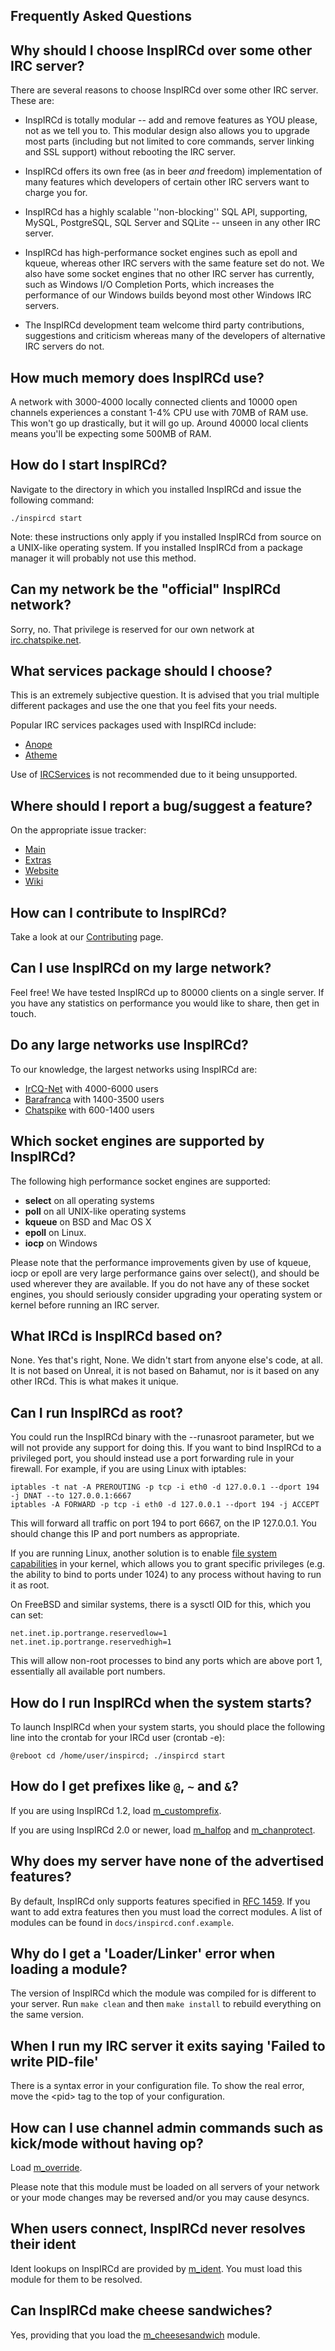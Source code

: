Frequently Asked Questions
--------------------------

Why should I choose InspIRCd over some other IRC server?
--------------------------------------------------------

There are several reasons to choose InspIRCd over some other IRC server. These are:

* InspIRCd is totally modular -- add and remove features as YOU please, not as we tell you to. This
modular design also allows you to upgrade most parts (including but not limited to core commands,
server linking and SSL support) without rebooting the IRC server.

* InspIRCd offers its own free (as in beer *and* freedom) implementation of many features which
developers of certain other IRC servers want to charge you for.

* InspIRCd has a highly scalable ''non-blocking'' SQL API, supporting, MySQL, PostgreSQL, SQL
Server and SQLite -- unseen in any other IRC server.

* InspIRCd has high-performance socket engines such as epoll and kqueue, whereas other IRC servers
with the same feature set do not. We also have some socket engines that no other IRC server has
currently, such as Windows I/O Completion Ports, which increases the performance of our Windows
builds beyond most other Windows IRC servers.

* The InspIRCd development team welcome third party contributions, suggestions and criticism whereas
many of the developers of alternative IRC servers do not.

How much memory does InspIRCd use?
----------------------------------

A network with 3000-4000 locally connected clients and 10000 open channels experiences a constant
1-4% CPU use with 70MB of RAM use. This won't go up drastically, but it will go up. Around 40000
local clients means you'll be expecting some 500MB of RAM.

How do I start InspIRCd?
------------------------

Navigate to the directory in which you installed InspIRCd and issue the following command:

    ./inspircd start

Note: these instructions only apply if you installed InspIRCd from source on a UNIX-like operating
system. If you installed InspIRCd from a package manager it will probably not use this method.

Can my network be the "official" InspIRCd network?
--------------------------------------------------

Sorry, no. That privilege is reserved for our own network at [irc.chatspike.net](irc://irc.chatspike.net/).

What services package should I choose?
--------------------------------------

This is an extremely subjective question. It is advised that you trial multiple different packages
and use the one that you feel fits your needs.

Popular IRC services packages used with InspIRCd include:

* [Anope](http://www.anope.org/)
* [Atheme](http://www.atheme.net/)

Use of [IRCServices](http://achurch.org/services/) is not recommended due to it being unsupported.

Where should I report a bug/suggest a feature?
----------------------------------------------

On the appropriate issue tracker:

* [Main](https://github.com/inspircd/inspircd/issues)
* [Extras](https://github.com/inspircd/inspircd-extras/issues)
* [Website](https://github.com/inspircd/inspircd.github.com/issues)
* [Wiki](https://github.com/inspircd/wiki/issues)

How can I contribute to InspIRCd?
---------------------------------

Take a look at our [Contributing](https://github.com/inspircd/wiki/blob/master/Contributing.md)
page.

Can I use InspIRCd on my large network?
---------------------------------------

Feel free! We have tested InspIRCd up to 80000 clients on a single server. If you have any
statistics on performance you would like to share, then get in touch.

Do any large networks use InspIRCd?
-----------------------------------

To our knowledge, the largest networks using InspIRCd are:

* [IrCQ-Net](irc://irc.icq.com/) with 4000-6000 users
* [Barafranca](irc://irc.barafranca.com/) with 1400-3500 users
* [Chatspike](irc://irc.chatspike.net) with 600-1400 users

Which socket engines are supported by InspIRCd?
-----------------------------------------------

The following high performance socket engines are supported:

* **select** on all operating systems
* **poll** on all UNIX-like operating systems
* **kqueue** on BSD and Mac OS X
* **epoll** on Linux.
* **iocp** on Windows

Please note that the performance improvements given by use of kqueue, iocp or epoll are very large
performance gains over select(), and should be used wherever they are available. If you do not have
any of these socket engines, you should seriously consider upgrading your operating system or kernel
before running an IRC server.

What IRCd is InspIRCd based on?
-------------------------------

None. Yes that's right, None. We didn't start from anyone else's code, at all. It is not based on
Unreal, it is not based on Bahamut, nor is it based on any other IRCd. This is what makes it unique.

Can I run InspIRCd as root?
---------------------------

You could run the InspIRCd binary with the --runasroot parameter, but we will not provide any
support for doing this. If you want to bind InspIRCd to a privileged port, you should instead
use a port forwarding rule in your firewall. For example, if you are using Linux with iptables:

    iptables -t nat -A PREROUTING -p tcp -i eth0 -d 127.0.0.1 --dport 194 -j DNAT --to 127.0.0.1:6667
    iptables -A FORWARD -p tcp -i eth0 -d 127.0.0.1 --dport 194 -j ACCEPT

This will forward all traffic on port 194 to port 6667, on the IP 127.0.0.1. You should change this
IP and port numbers as appropriate.

If you are running Linux, another solution is to enable [file system capabilities](http://www.friedhoff.org/fscaps.html)
in your kernel, which allows you to grant specific privileges (e.g. the ability to bind to ports
under 1024) to any process without having to run it as root.

On FreeBSD and similar systems, there is a sysctl OID for this, which you can set:

    net.inet.ip.portrange.reservedlow=1
    net.inet.ip.portrange.reservedhigh=1

This will allow non-root processes to bind any ports which are above port 1, essentially all
available port numbers.

How do I run InspIRCd when the system starts?
---------------------------------------------

To launch InspIRCd when your system starts, you should place the following line into the crontab for
your IRCd user (crontab -e):

    @reboot cd /home/user/inspircd; ./inspircd start

How do I get prefixes like `@`, `~` and `&`?
-------------------------------------------

If you are using InspIRCd 1.2, load [m_customprefix](https://github.com/inspircd/wiki/blob/master/Modules/customprefix.md).

If you are using InspIRCd 2.0 or newer, load [m_halfop](https://github.com/inspircd/wiki/blob/master/Modules/halfop.md)
and [m_chanprotect](https://github.com/inspircd/wiki/blob/master/Modules/halfop.md).

Why does my server have none of the advertised features?
--------------------------------------------------------

By default, InspIRCd only supports features specified in [RFC 1459](http://tools.ietf.org/html/rfc1459).
If you want to add extra features then you must load the correct modules. A list of modules can be
found in `docs/inspircd.conf.example`.

Why do I get a 'Loader/Linker' error when loading a module?
-----------------------------------------------------------

The version of InspIRCd which the module was compiled for is different to your server. Run
`make clean` and then `make install` to rebuild everything on the same version.

When I run my IRC server it exits saying 'Failed to write PID-file'
-------------------------------------------------------------------

There is a syntax error in your configuration file. To show the real error, move the \<pid\> tag to
the top of your configuration.

How can I use channel admin commands such as kick/mode without having op?
-------------------------------------------------------------------------

Load [m_override](https://github.com/inspircd/wiki/blob/master/Modules/override.md).

Please note that this module must be loaded on all servers of your network or your mode changes may
be reversed and/or you may cause desyncs.

When users connect, InspIRCd never resolves their ident
-------------------------------------------------------

Ident lookups on InspIRCd are provided by [m_ident](https://github.com/inspircd/wiki/blob/master/Modules/ident.md).
You must load this module for them to be resolved.

Can InspIRCd make cheese sandwiches?
------------------------------------

Yes, providing that you load the [m_cheesesandwich](https://github.com/inspircd/wiki/blob/master/Modules/m_cheesesandwich.md)
module.